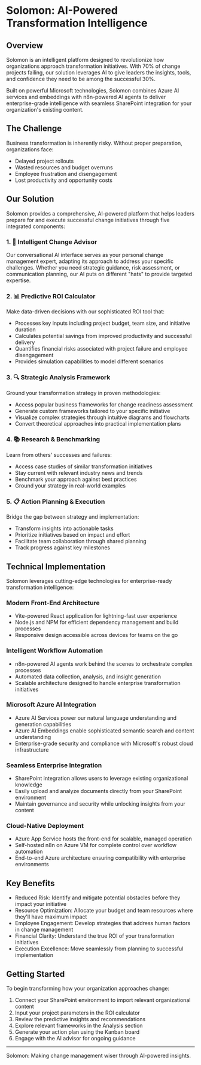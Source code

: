 # Solomon: AI-Powered Transformation Intelligence

## Overview

Solomon is an intelligent platform designed to revolutionize how organizations approach transformation initiatives. With 70% of change projects failing, our solution leverages AI to give leaders the insights, tools, and confidence they need to be among the successful 30%. 

Built on powerful Microsoft technologies, Solomon combines Azure AI services and embeddings with n8n-powered AI agents to deliver enterprise-grade intelligence with seamless SharePoint integration for your organization's existing content.

## The Challenge

Business transformation is inherently risky. Without proper preparation, organizations face:
- Delayed project rollouts
- Wasted resources and budget overruns
- Employee frustration and disengagement
- Lost productivity and opportunity costs

## Our Solution

Solomon provides a comprehensive, AI-powered platform that helps leaders prepare for and execute successful change initiatives through five integrated components:

### 1. 💬 Intelligent Change Advisor
Our conversational AI interface serves as your personal change management expert, adapting its approach to address your specific challenges. Whether you need strategic guidance, risk assessment, or communication planning, our AI puts on different "hats" to provide targeted expertise.

### 2. 📊 Predictive ROI Calculator
Make data-driven decisions with our sophisticated ROI tool that:
- Processes key inputs including project budget, team size, and initiative duration
- Calculates potential savings from improved productivity and successful delivery
- Quantifies financial risks associated with project failure and employee disengagement
- Provides simulation capabilities to model different scenarios

### 3. 🔍 Strategic Analysis Framework
Ground your transformation strategy in proven methodologies:
- Access popular business frameworks for change readiness assessment
- Generate custom frameworks tailored to your specific initiative
- Visualize complex strategies through intuitive diagrams and flowcharts
- Convert theoretical approaches into practical implementation plans

### 4. 📚 Research & Benchmarking
Learn from others' successes and failures:
- Access case studies of similar transformation initiatives
- Stay current with relevant industry news and trends
- Benchmark your approach against best practices
- Ground your strategy in real-world examples

### 5. 📋 Action Planning & Execution
Bridge the gap between strategy and implementation:
- Transform insights into actionable tasks
- Prioritize initiatives based on impact and effort
- Facilitate team collaboration through shared planning
- Track progress against key milestones

## Technical Implementation

Solomon leverages cutting-edge technologies for enterprise-ready transformation intelligence:

### Modern Front-End Architecture
- Vite-powered React application for lightning-fast user experience
- Node.js and NPM for efficient dependency management and build processes
- Responsive design accessible across devices for teams on the go

### Intelligent Workflow Automation
- n8n-powered AI agents work behind the scenes to orchestrate complex processes
- Automated data collection, analysis, and insight generation
- Scalable architecture designed to handle enterprise transformation initiatives

### Microsoft Azure AI Integration
- Azure AI Services power our natural language understanding and generation capabilities
- Azure AI Embeddings enable sophisticated semantic search and content understanding
- Enterprise-grade security and compliance with Microsoft's robust cloud infrastructure

### Seamless Enterprise Integration
- SharePoint integration allows users to leverage existing organizational knowledge
- Easily upload and analyze documents directly from your SharePoint environment
- Maintain governance and security while unlocking insights from your content

### Cloud-Native Deployment
- Azure App Service hosts the front-end for scalable, managed operation
- Self-hosted n8n on Azure VM for complete control over workflow automation
- End-to-end Azure architecture ensuring compatibility with enterprise environments

## Key Benefits

- Reduced Risk: Identify and mitigate potential obstacles before they impact your initiative
- Resource Optimization: Allocate your budget and team resources where they'll have maximum impact
- Employee Engagement: Develop strategies that address human factors in change management
- Financial Clarity: Understand the true ROI of your transformation initiatives
- Execution Excellence: Move seamlessly from planning to successful implementation

## Getting Started

To begin transforming how your organization approaches change:

1. Connect your SharePoint environment to import relevant organizational content
2. Input your project parameters in the ROI calculator
3. Review the predictive insights and recommendations
4. Explore relevant frameworks in the Analysis section
5. Generate your action plan using the Kanban board
6. Engage with the AI advisor for ongoing guidance

---

Solomon: Making change management wiser through AI-powered insights.